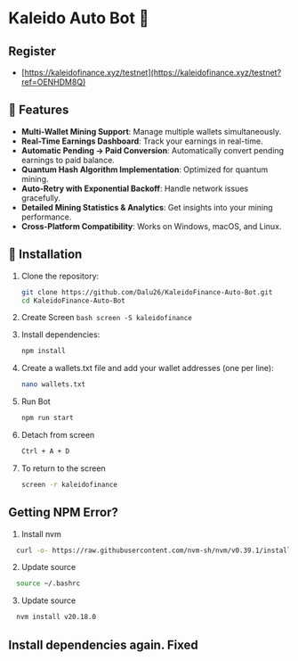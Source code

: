 # Kaleido Auto Bot 🤖

## Register
- [https://kaleidofinance.xyz/testnet](https://kaleidofinance.xyz/testnet?ref=OENHDM8Q)

## 🌟 Features

- **Multi-Wallet Mining Support**: Manage multiple wallets simultaneously.
- **Real-Time Earnings Dashboard**: Track your earnings in real-time.
- **Automatic Pending → Paid Conversion**: Automatically convert pending earnings to paid balance.
- **Quantum Hash Algorithm Implementation**: Optimized for quantum mining.
- **Auto-Retry with Exponential Backoff**: Handle network issues gracefully.
- **Detailed Mining Statistics & Analytics**: Get insights into your mining performance.
- **Cross-Platform Compatibility**: Works on Windows, macOS, and Linux.

## 🚀 Installation

1. Clone the repository:
   ```bash
   git clone https://github.com/Dalu26/KaleidoFinance-Auto-Bot.git
   cd KaleidoFinance-Auto-Bot
   ```
2.  Create Screen
```bash screen -S kaleidofinance```

3. Install dependencies:
   ```bash
   npm install
   ```
4. Create a wallets.txt file and add your wallet addresses (one per line):
   ```bash
   nano wallets.txt
   ```
5. Run Bot
   ```bash
   npm run start
   ```
6. Detach from screen
   ```bash
   Ctrl + A + D
   ```
7. To return to the screen
   ```bash
   screen -r kaleidofinance
   ```

## Getting NPM Error?
1. Install nvm
 ```bash
   curl -o- https://raw.githubusercontent.com/nvm-sh/nvm/v0.39.1/install.sh | bash
   ```
2. Update source
 ```bash
   source ~/.bashrc
   ```
3. Update source
 ```bash
   nvm install v20.18.0
   ```
## Install dependencies again. Fixed

